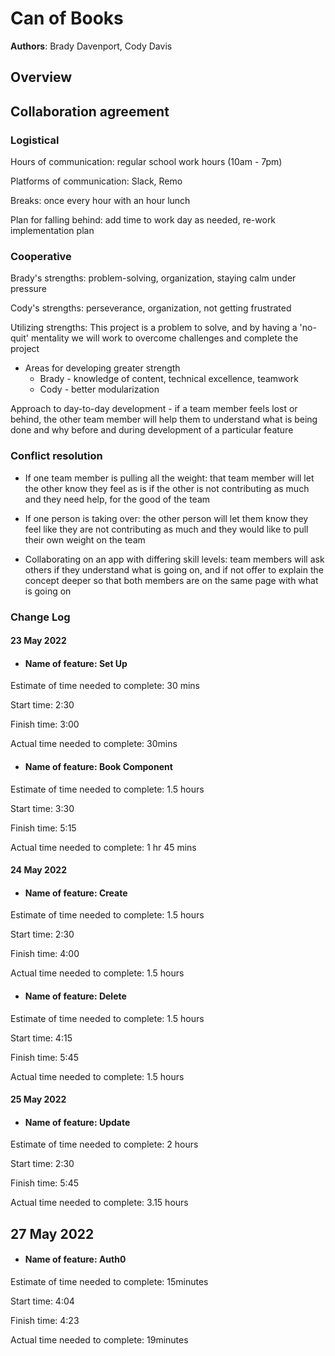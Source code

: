 # Can of Books

**Authors**: Brady Davenport, Cody Davis

## Overview

## Collaboration agreement

### Logistical

Hours of communication: regular school work hours (10am - 7pm)

Platforms of communication: Slack, Remo

Breaks: once every hour with an hour lunch

Plan for falling behind: add time to work day as needed, re-work implementation plan

### Cooperative

Brady's strengths: problem-solving, organization, staying calm under pressure

Cody's strengths: perseverance, organization, not getting frustrated

Utilizing strengths: This project is a problem to solve, and by having a 'no-quit' mentality we will work to overcome challenges and complete the project

* Areas for developing greater strength
  * Brady - knowledge of content, technical excellence, teamwork
  * Cody - better modularization

Approach to day-to-day development - if a team member feels lost or behind, the other team member will help them to understand what is being done and why before and during development of a particular feature

### Conflict resolution

* If one team member is pulling all the weight: that team member will let the other know they feel as is if the other is not contributing as much and they need help, for the good of the team

* If one person is taking over: the other person will let them know they feel like they are not contributing as much and they would like to pull their own weight on the team

* Collaborating on an app with differing skill levels: team members will ask others if they understand what is going on, and if not offer to explain the concept deeper so that both members are on the same page with what is going on

### Change Log

#### 23 May 2022

* #### Name of feature: Set Up

Estimate of time needed to complete: 30 mins

Start time: 2:30

Finish time: 3:00

Actual time needed to complete: 30mins

* #### Name of feature: Book Component

Estimate of time needed to complete: 1.5 hours

Start time: 3:30

Finish time: 5:15

Actual time needed to complete: 1 hr 45 mins

#### 24 May 2022

* #### Name of feature: Create

Estimate of time needed to complete: 1.5 hours

Start time: 2:30

Finish time: 4:00

Actual time needed to complete: 1.5 hours

* #### Name of feature: Delete

Estimate of time needed to complete: 1.5 hours

Start time: 4:15

Finish time: 5:45

Actual time needed to complete: 1.5 hours

#### 25 May 2022

* #### Name of feature: Update

Estimate of time needed to complete: 2 hours

Start time: 2:30

Finish time: 5:45

Actual time needed to complete: 3.15 hours

## 27 May 2022
* #### Name of feature: Auth0

Estimate of time needed to complete: 15minutes

Start time: 4:04

Finish time: 4:23

Actual time needed to complete: 19minutes
